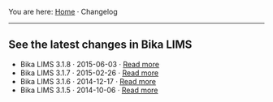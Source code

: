 You are here: [Home](https://github.com/bikalabs/Bika-LIMS/wiki) · Changelog
***

## See the latest changes in Bika LIMS
- Bika LIMS 3.1.8 · 2015-06-03 · [Read more](https://github.com/bikalabs/Bika-LIMS/wiki/Bika-LIMS-3.1.8)
- Bika LIMS 3.1.7 · 2015-02-26 · [Read more](https://github.com/bikalabs/Bika-LIMS/wiki/Bika-LIMS-3.1.7)
- Bika LIMS 3.1.6 · 2014-12-17 · [Read more](https://github.com/bikalabs/Bika-LIMS/wiki/Bika-LIMS-3.1.6)
- Bika LIMS 3.1.5 · 2014-10-06 · [Read more](https://github.com/bikalabs/Bika-LIMS/wiki/Bika-LIMS-3.1.5)
